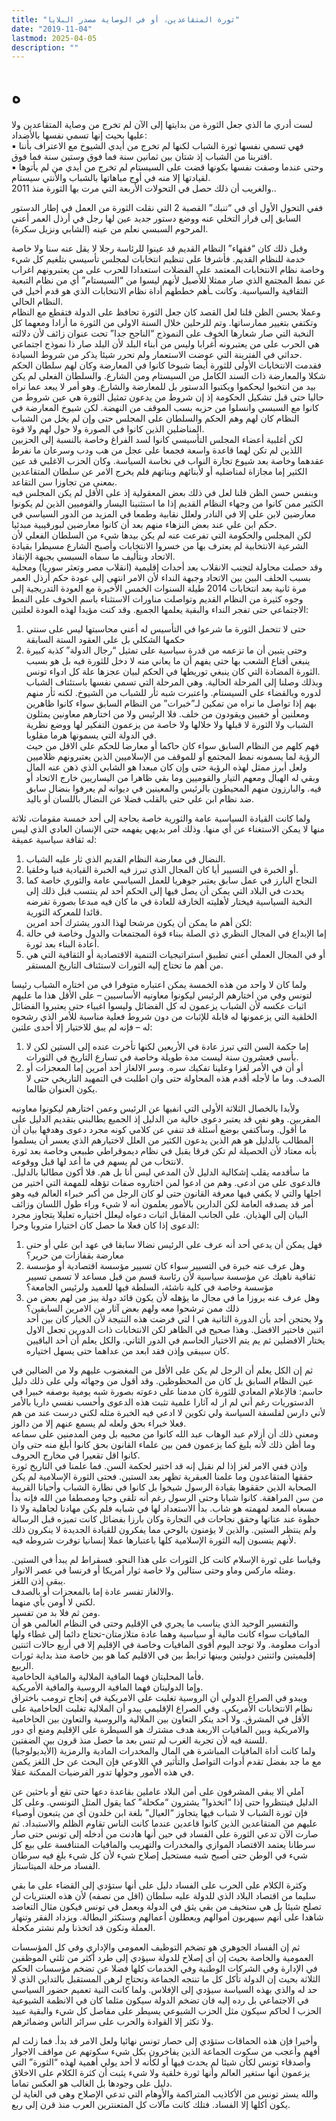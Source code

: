 ```yaml
---
title: "ثورة المتقاعدين، أو في الوصاية مصدر البلايا"
date: "2019-11-04"
lastmod: 2025-04-05
description: ""
---
```

# **ه**

لست أدري ما الذي جعل الثورة من بدايتها إلى الآن لم تخرج من وصاية المتقاعدين ولا عليها بحيث إنها تسمي نفسها بالأضداد:  
▪︎ فهي تسمي نفسها ثورة الشباب لكنها لم تخرج من أيدي الشيوخ مع الاعتراف بأننا اقتربنا من الشباب إذ شتان بين ثمانين سنة فما فوق وستين سنة فما فوق.  
▪︎ وحتى عندما وصفت نفسها بكونها قضت على السيستام لم تخرج من أيدي من لم يأتوها لقيادتها إلا منه في أوج مباهاتها بالشباب والأنتي سيستام.  
والغريب أن ذلك حصل في التحولات الأربعة التي مرت بها الثورة منذ 2011..

ففي التحول الأول أي في “تنبك” القصبة 2 التي نقلت الثورة من العمل في إطار الدستور السابق إلى قرار التخلي عنه ووضع دستور جديد عين لها رجل في أرذل العمر أعني المرحوم السبسي نعلم من عينه (الشابي ونزيل سكرة).

وقبل ذلك كان “فقهاء” النظام القديم قد عينوا للرئاسة رجلا لا يقل عنه سنا ولا خاصة خدمة للنظام القديم. فأشرفا على تنظيم انتخابات لمجلس تأسيسي بتلغيم كل شيء وخاصة نظام الانتخابات المعتمد على الفضلات استعدادا للحرب على من يعتبرونهم اغراب عن نمط المجتمع الذي صار ممثلا للأصيل لأنهم ليسوا من “السيستام” أي من نظام التبعية الثقافية والسياسية. وكانت ـأهم خططهم أداة نظام الانتخابات الذي هو قدم أخيل في النظام الحالي.  
وعملا بحسن الظن قلنا لعل القصد كان جعل الثورة تحافظ على الدولة فتقطع مع النظام وتكتفي بتغيير ممارساتها. وتم للرحلين خلال السنة الاولى من الثورة ما أرادا ومعهما كل النخبة التي صار شعارها الخوف على النموذج “الناجح جدا” تحت عنوان زائف لأن دلالته هي الحرب على من يعتبرونه أغرابا وليس من أبناء البلد لأن البلد صار ذا نموذج اجتماعي حداثي في الفترينة التي عوضت الاستعمار ولم تحرر شيئا يذكر من شروط السيادة.  
فقدمت الانتخابات الأولى للثورة أيضا شيوخا كانوا في المعارضة وكان لهم سلطان الحكم شكلا والمعارضة ذات السند الكامل من السيستام ومن الشارع. والسلطان الفعلي لم يكن بيد من انتخبوا ليحكموا ويكتبوا الدستور بل للمعارضة والشارع. وهو أمر لا يبعد عما نراه حاليا حتى قبل تشكيل الحكومة إذ إن شروط من يدعون تمثيل الثورة هي عين شروط من كانوا مع السبسي وانسلوا من حزبه بسب الموقف من النهضة. لكن شيوخ المعارضة في النظام كان لهم وهم الحكم والسلطان على المجلس حتى وإن لم يخل من الشباب المناضلين الذين كانوا في الصورة ولا حول لهم ولا قوة.  
لكن أغلبية أعضاء المجلس التأسيسي كانوا لسد الفراغ وخاصة بالنسبة إلى الحزبين اللذين لم تكن لهما قاعدة واسعة فجمعا على عجل من هب ودب وسرعان ما نفرط عقدهما وخاصة بعد شيوع تجارة النواب في نخاسة السياسة. وكان الحزب الاغلبي قد عين الكثير إما مجازاة لمناضليه أو لأبنائهم وبناتهم فلم يخرج الامر عن سلطان المتقاعدين بمعنى من تجاوزا سن التقاعد.  
وبنفس حسن الظن قلنا لعل في ذلك بعض المعقولية إذ على الأقل لم يكن المجلس فيه الكثير ممن كانوا من وجهاء النظام القديم إذا ما استثنينا اليسار والقوميين الذين لم يكونوا معارضين لابن علي إلا في النادر ولعلل نقابية وطمعا في المزيد من الدور السياسي في حكم ابن علي عند بعض النزهاء منهم بعد أن كانوا معارضين لبورقيبية مبدئيا.  
لكن المجلس والحكومة التي تفرعت عنه لم يكن بيدها شيء من السلطان الفعلي لأن الشرعية الانتخابية لم يعترف بها من خسروا الانتخابات وأصبح الشارع مسيطرا بقيادة الاتحاد وبتأليف ما سماه السبسي بجبهة الإنقاذ.  
وقد حصلت محاولة لتجنب الانقلاب بعد أحداث إقليمية (انقلاب مصر وتعثر سوريا) ومحلية بسبب الحلف البين بين الاتحاد وجبهة النداء لأن الامر انتهى إلى عودة حكم أرذل العمر مرة ثانية بعد انتخابات 2014 طيلة السنوات الخمس الأخيرة مع العودة التدريجية إلى وجوه كثيرة من النظام القديم وتواصلت مناورات الاستثناء باسم الخوف على النمط الاجتماعي حتى تفجر النداء والبقية يعلمها الجميع. وقد كنت مؤيدا لهذه العودة لعلتين:  
1. حتى لا تتحمل الثورة ما شرعوا في التأسيس له أعني محاسبتها ليس على سنتي حكمها الشكلي بل على العقود الستة السابقة  
2. وحتى يتبين أن ما تزعمه من قدرة سياسية على تمثيل “رجال الدولة” كذبة كبيرة ينبغي أقناع الشعب بها حتى يفهم أن ما يعاني منه لا دخل للثورة فيه بل هو بسبب الثورة المضادة التي كان ينبغي توريطها في الحكم لبيان عجزها علة كل ادواء تونس.  
وبذلك وصلنا إلى المرحلة الحالية. وهي المرحلة التي تسمي نفسها باستئناف الشباب لدوره وبالقضاء على السيستام. واعتبرت شبه ثأر للشباب من الشيوخ. لكنه ثأر منهم بهم إذا تواصل ما نراه من تمكين لـ”خبرات” من النظام السابق سواء كانوا ظاهرين ومعلنين أو خفيين ويقودون من خلف. فلا الرئيس ولا من اختارهم معاونين يمثلون الشباب ولا الثورة لا قبلها ولا خلالها ولا خاصة من يزعمون التفكير لها ووضع نظرية في الدولة التي يسمونها هرما مقلوبا.  
فهم كلهم من النظام السابق سواء كان حاكما أو معارضا للحكم على الاقل من حيث الرؤية لما يسمونه نمط المجتمع أو للموقف من الإسلاميين الذين يعتبرونهم ظلاميين ولعل أبرز ممثل لهذه الرؤية حتى وإن كان مبعدا هو الشابي الذي ذهن عنه المال وبقي له الهبال ومعهم التيار والقوميين وما بقي ظاهرا من اليساريين خارج الاتحاد أو فيه. والبارزون منهم المحيطون بالرئيس والمعينين في ديوانه لم يعرفوا بنضال سابق ضد نظام ابن علي حتى بالقلب فضلا عن النضال باللسان أو باليد.

ولما كانت القيادة السياسية عامة والثورية خاصة بحاجة إلى أحد خمسة مقومات، ثلاثة منها لا يمكن الاستغناء عن أي منها. وذلك امر بديهي يفهمه حتى الإنسان العادي الذي ليس له ثقافة سياسية عميقة:  
1. النضال في معارضة النظام القديم الذي ثار عليه الشباب.  
2. أو الخبرة في التسيير أيا كان المجال الذي تبرز فيه الخبرة القيادية فنيا وخلقيا.  
3. النجاح البارز في عمل سابق يعتبر جوهريا للعمل السياسي عامة والثوري خاصة كما يحدث في البلاد التي يمكن أن يصل فيها إلى الحكم أحد لم ينتسب قبل ذلك إلى النخبة السياسية فيختار لأهليته الخارقة للعادة في ما كان فيه مبدعا بصورة تفرضه قائدا للمعركة الثورية.  
لكن أهم ما يمكن أن يكون مرشحا لهذا الدور يشترك أحد امرين:  
4. إما الإبداع في المجال النظري ذي الصلة ببناء قوة المجتمعات والدول وخاصة في حالة أعادة البناء بعد ثورة.  
5. أو في المجال العملي أعني تطبيق استراتيجيات التنمية الاقتصادية أو الثقافية التي هي من أهم ما تحتاج إليه الثورات لاستئناف التاريخ المستقر.

ولما كان لا واحد من هذه الخمسة يمكن اعتباره متوفرا في من اختاره الشباب رئيسا لتونس وفي من اختارهم الرئيس ليكونوا معاونيه الأساسيين – على الأقل هذا ما عليهم اثبات عكسه لأن الشباب يزعمون له كل الفضائل وليسوا اغبياء حتى يعتبروا الفضائل الخلقية التي يزعمونها له قابلة للإثبات من دون شروط فعلية مناسبة للأمر الذي رشحوه له – فإنه لم يبق للاختيار إلا أحدى علتين:  
1. إما حكمة السن التي تبرز عادة في الأربعين لكنها تأخرت عنده إلى الستين لكن لا بأسي فعشرون سنة ليست مدة طويلة وخاصة في تسارع التاريخ في الثورات.  
2. أو أن في الأمر لغزا وعلينا تفكيك سره. وسر الالغاز أحد أمرين إما المعجزات أو الصدف. وما ما لأجله أقدم هذه المحاولة حتى وان اطلبت في التمهيد التاريخي حتى لا يكون العنوان ظالما.

ولأبدا بالخصال الثلاثة الأولى التي انفيها عن الرئيس وعمن اختارهم ليكونوا معاونيه المقربين. وهو نفي قد يعتبر دعوى خالية من الدليل إذ الجميع يطالبني بتقديم الدليل على ما أقول. وسأكتفي بوضع أسئلة قد تنفي عن كلامي كونه مجرد دعوى وهدفها بيان أن المطالب بالدليل هو هم الذين يدعون الكثير من العلل لاختيارهم الذي يعسر أن يسلموا بأنه معتاد لأن الحصيلة لم تكن فرقا يقبل في نظام ديموقراطي طبيعي وخاصة بعد ثورة لانتخاب من لم يسهم في ما أعد لها قبل ووقوعه.  
ما سأقدمه يقلب إشكالية الدليل لأن المدعي ليس أنا بل هم. فلا أكون مطالبا بالدليل. فالدعوى على من ادعى. وهم من ادعوا لمن اختاروه صفات تؤهله للمهمة التي اختير من اجلها والتي لا يكفي فيها معرفة القانون حتى لو كان الرجل من أكبر خبراء العالم فيه وهو أمر قد يصدقه العامة لكن الدارين بالأمور يعلمون أنه لا شيء وراء طول اللسان وزائف البيان إلى الهذيان. على الجانب المقابل اثبات دعواه ليعلل اختياره تعليلا يتجاوز مجرد الدعوى إذا كان فعلا ما حصل كان اختيارا مترويا وحرا:  
1. فهل يمكن أن يدعي أحد أنه عرف على الرئيس نضالا سابقا في عهد ابن علي أو حتى معارضة بقفازات من حرير؟  
2. وهل عرف عنه خبرة في التسيير سواء كان تسيير مؤسسة اقتصادية أو مؤسسة ثقافية ناهيك عن مؤسسة سياسية لأن رئاسة قسم من قبل مساعد لا تسمى تسيير مؤسسة وخاصة في كلية ناشئة، السلطة فيها للعميد ولرئيس الجامعة؟  
3. وهل عرف عنه بروزا ما في مجال ما يؤهله لأن يكون قائد دولة يبز من لهم بعض من ذلك ممن ترشحوا معه ولهم بعض آثار من الامرين السابقين؟  
ولا يحتجن أحد بأن الدورة الثانية هي ا لتي فرضت هذه النتيجة لأن الخيار كان بين أحد اثنين فاختير الافضل. وهذا صحيح في الظاهر لكن الانتخابات ذات الدورين تجعل الاول يختار الافضلين ثم يم يتم الاختيار الحاسم في الدور الثاني. والكل يعلم أن أحد الباقيين كان سيبقى وإذن فقد ابعد من عداهما حتى يسهل اختياره.

ثم إن الكل يعلم أن الرجل لم يكن على الأقل من المغضوب عليهم ولا من الضالين في عين النظام السابق بل كان من المحظوظين. وقد أقول من وجهائه ولي على ذلك دليل حاسم: فالإعلام المعادي للثورة كان مدمنا على دعوته بصورة شبه يومية بوصفه خبيرا في الدستوريات رغم أني لم ار له آثارا علمية تثبت هذه الدعوى وأحسب نفسي داريا بالأمر لأني دارس لفلسفة السياسة ولي تكوين لا ادعي فيه الخبرة مثله لكني درست عند من هم فعلا خبراء بحق ولعله لم يسمع عنهم إلا من دالوز.  
ومعنى ذلك أن أزلام عبد الوهاب عبد الله كانوا من محبيه بل ومن المدمنين على سماعه وما أظن ذلك لأنه بليغ كما يزعمون فمن بين علماء القانون بحق كانوا أبلغ منه حتى وان كانوا اقل تقعيرا في مخارج الحروف.  
وإذن ففي الامر لغز إذا لم نقبل إنه قد اختير لحكمة السن. فما علمنا في التاريخ ثورة حققها المتقاعدون وما علمنا العبقرية تظهر بعد الستين. فحتى الثورة الإسلامية لم يكن الصحابة الذين حققوها بقيادة الرسول شيخوا بل كانوا في نظارة الشباب وأحيانا القريبة من سن المراهقة. كانوا شبابا وحتى الرسول رغم أنه تلقى وحيا ومصطفا من الله فإنه بدأ مسعاه المعد لمهمته هو شاب. بدأ الاستعداد لها في شبابه فلم يكن مهادنا لجاهلية ولا ذا حظوة عند عتاتها وحقق نجاحات في التجارة وكان بارزا بفضائل كانت تميزه قبل الرسالة ولم ينتظر الستين. والذين لا يؤمنون بالوحي مما يفكرون للقيادة الجديدة لا ينكرون ذلك لأنهم ينسبون إليه الثورة الإسلامية كلها باعتبارها عملا إنسانيا توفرت شروطه فيه.

وقياسا على ثورة الإسلام كانت كل الثورات على هذا النحو. فسقراط لم يبدأ في الستين. ومثله ماركس وماو وحتى ستالين ولا خاصة ثوار أمريكا أو فرنسا في عصر الانوار.  
يبقى إذن اللغز.  
والالغاز تفسر عادة إما بالمعجزات أو بالصدف.  
لكني لا أومن بأي منهما.  
ومن ثم فلا بد من تفسير.  
والتفسير الوحيد الذي يناسب ما يجري في الإقليم وحتى في النظام العالمي هو أن المافيات سواء كانت مالية أو سياسية وهما عادة متلازمتان-تحتاج دائما إلى غطاء ولها أدوات معلومة. ولا توجد اليوم أقوى المافيات وخاصة في الإقليم إلا في أربع حالات اثنتين إقليميتين واثنتين دوليتين وبينها ترابط بين في الاقليم كما هو بين خاصة منذ بداية ثورات الربيع.  
فأما المحليتان فهما المافية الملالية والمافية الحاخامية.  
وإما الدوليتان فهما المافية الروسية والمافية الأمريكية.  
ويبدو في الصراع الدولي أن الروسية تغلبت على الامريكية في إنجاح ترومب باختراق نظام الانتخابات الأمريكي. وفي الصراع الإقليمي يبدو أن الملالية تغلبت الحاخامية على الأقل في المشرق. ولا أحد ينكر التعاون بين الملالية والروسية والتعاون بين الحاخامية والامريكية وبين المافيات الاربعة هدف مشترك هو السيطرة على الإقليم ومنع أي دور للسنة فيه لأن تجربة الغرب لم تنس بعد ما حصل منذ قرون بين الضفتين.  
ولما كانت أداة المافيات المباشرة هي المال والمخدرات المادية والرمزية (الأيديولوجيا) مع ما جد بفضل تقدم أدوات التواصل والتأثير في اللاوعي فإن البحث عن حل اللغز يكمن في هذه الأمور وحولها تدور الفرضيات الممكنة عقلا.

آملي ألا يبقى المشرفون على أمن البلاد عاملين بقاعدة دعها حتى تقع أو باحثين عن الدليل فينتظروا حتى إذا “اتخذوا” يشترون “مكحلة” كما يقول المثل التونسي. وعلى كل فإن ثورة الشباب لا شباب فيها يتجاوز “العيال” بلغة ابن خلدون أي من يتبعون أوصياء عليهم من المتقاعدين الذين كانوا قاعدين عندما كانت الناس تقاوم الظلم والاستبداد. ثم صارت الآن تدعي الثورة على الفساد في حين أنها هادنت من أدخله إلى تونس حتى صار سرطانا يعتمد الاقتصاد الموازي والمخدرات والتهريب والمافيات المتنافسة على بيع كل شيء في الوطن حتى أصبح شبه مستحيل إصلاح شيء لأن كل شيء بلغ فيه سرطان الفساد مرحلة الميتاستاز.

وكثرة الكلام على الحرب على الفساد دليل على أنها ستؤدي إلى القضاء على ما بقي سليما من اقتصاد البلاد الذي للدولة عليه سلطان (اقل من نصفه) لأن هذه العنتريات لن تصلح شيئا بل هي ستخيف من بقي يثق في الدولة ويعمل في تونس فيكون مثال التعاضد شاهدا على أنهم سيهربون أموالهم ويعطلون أعمالهم وستكثر البطالة. ويزداد الفقر وتنهار العملة ونكون قد اتخذنا ولم نشتر مكحلة.

ثم إن الفساد الجوهري هو تضخم التوظيف العمومي والإداري وفي كل المؤسسات العمومية والخاصة بحيث إن أي إصلاح للدولة سيؤدي إلى طرد أكثر من ثلثي الموظفين في الإدارة وفي الشركات الوطنية وفي الخدمات كلها فضلا عن تضخم مؤسسات الحكم الثلاثة بحيث إن الدولة تأكل كل ما تنتجه الجماعة وتحتاج لرهن المستقبل بالتداين الذي لا حد له والذي بهذه السياسة سيؤدي إلى الإفلاس. ولما كانت النية تعميم حضور السياسي في الاجتماعي بل رده إليه فان تضخم الدولة سيكون مثلما كان في الانظمة الشيوعية الحزب ا لحاكم سيكون مثل الحزب الشيوعي يسيطر على مفاصل كل شيء والبقية عبيد ولا تكثر إلا القوادة والحرب على سرائر الناس وضمائرهم.

وأخيرا فإن هذه الحماقات ستؤدي إلى حصار تونس نهائيا ولعل الامر قد بدأ. فما زلت لم أفهم وأعجب من سكوت الجماعة الذين يفاخرون بكل شيء سكوتهم عن مواقف الاجوار وأصدقاء تونس لكأن شيئا لم يحدث فيها أو لكأنه لا أحد يولي أهمية لهذه “الثورة” التي يزعمون أنها ستغير العالم وأنها ثورة خلقية ولا شيء يثبت أن كثرة الكلام على الاخلاق دليل على وجودها بل الغالب هو العكس تماما.  
والله يستر تونس من الأكاذيب المتراكمة والأوهام التي تدعي الإصلاح وهي في الغاية لن يكون أكلها إلا الفساد. فتلك كانت مآلات كل المتعنترين العرب منذ قرن إلى ربع.

###

